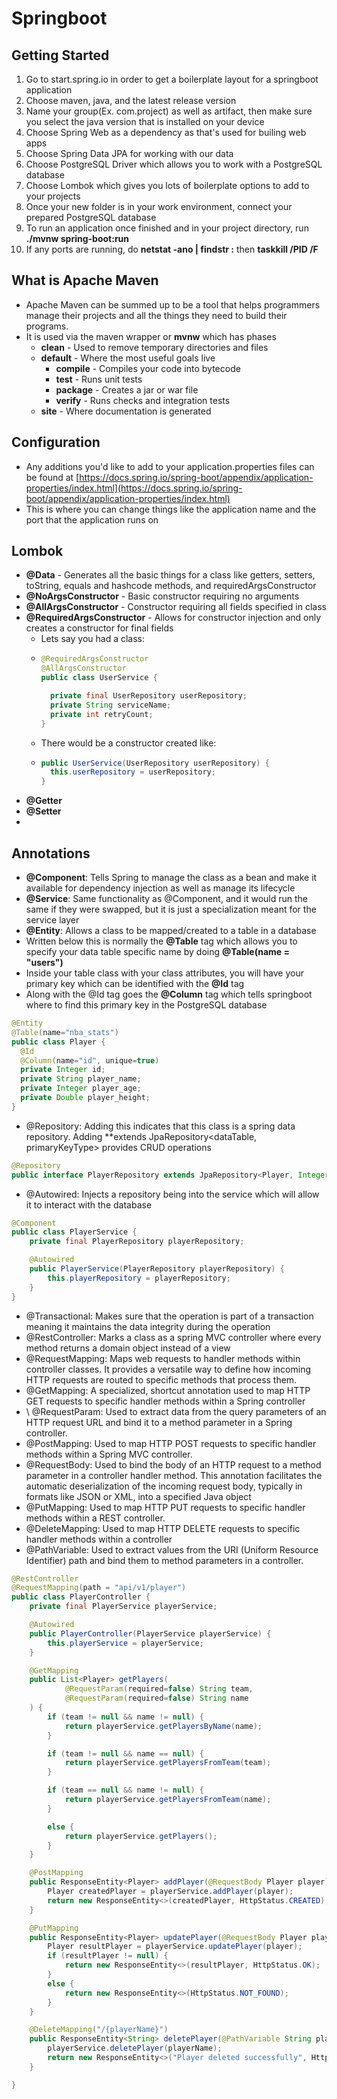 # Springboot

## Getting Started

1. Go to start.spring.io in order to get a boilerplate layout for a springboot application
2. Choose maven, java, and the latest release version
3. Name your group(Ex. com.project) as well as artifact, then make sure you select the java version that is installed on your device
4. Choose Spring Web as a dependency as that's used for builing web apps
5. Choose Spring Data JPA for working with our data
6. Choose PostgreSQL Driver which allows you to work with a PostgreSQL database
7. Choose Lombok which gives you lots of boilerplate options to add to your projects
8. Once your new folder is in your work environment, connect your prepared PostgreSQL database
9. To run an application once finished and in your project directory, run **./mvnw spring-boot:run**
10. If any ports are running, do **netstat -ano | findstr :<port-number>** then **taskkill /PID <PID> /F**

## What is Apache Maven
- Apache Maven can be summed up to be a tool that helps programmers manage their projects and all the things they need to build their programs.
- It is used via the maven wrapper or **mvnw** which has phases
  - **clean** - Used to remove temporary directories and files
  - **default** - Where the most useful goals live
    - **compile** - Compiles your code into bytecode
    - **test** - Runs unit tests
    - **package** - Creates a jar or war file
    - **verify** - Runs checks and integration tests
  - **site** - Where documentation is generated

## Configuration
- Any additions you'd like to add to your application.properties files can be found at [https://docs.spring.io/spring-boot/appendix/application-properties/index.html](https://docs.spring.io/spring-boot/appendix/application-properties/index.html)
- This is where you can change things like the application name and the port that the application runs on

## Lombok

- **@Data** - Generates all the basic things for a class like getters, setters, toString, equals and hashcode methods, and requiredArgsConstructor
- **@NoArgsConstructor** - Basic constructor requiring no arguments
- **@AllArgsConstructor** - Constructor requiring all fields specified in class
- **@RequiredArgsConstructor** - Allows for constructor injection and only creates a constructor for final fields
  - Lets say you had a class:
  - ```java
    @RequiredArgsConstructor
    @AllArgsConstructor
    public class UserService {

      private final UserRepository userRepository;
      private String serviceName;
      private int retryCount;
    }
    ```
  - There would be a constructor created like:
  - ```java
    public UserService(UserRepository userRepository) {
      this.userRepository = userRepository;
    }
    ```
- **@Getter**
- **@Setter**
- 


## Annotations

- **@Component**: Tells Spring to manage the class as a bean and make it available for dependency injection as well as manage its lifecycle
- **@Service**: Same functionality as @Component, and it would run the same if they were swapped, but it is just a specialization meant for the service layer
- **@Entity**: Allows a class to be mapped/created to a table in a database
- Written below this is normally the **@Table** tag which allows you to specify your data table specific name by doing **@Table(name = "users")**
- Inside your table class with your class attributes, you will have your primary key which can be identified with the **@Id** tag
- Along with the @Id tag goes the **@Column** tag which tells springboot where to find this primary key in the PostgreSQL database
```java
@Entity
@Table(name="nba_stats")
public class Player {
  @Id
  @Column(name="id", unique=true)
  private Integer id;
  private String player_name;
  private Integer player_age;
  private Double player_height;
}
```

- \@Repository: Adding this indicates that this class is a spring data repository. Adding **extends JpaRepository<dataTable, primaryKeyType> provides CRUD operations
```java
@Repository
public interface PlayerRepository extends JpaRepository<Player, Integer> {}
```

- \@Autowired: Injects a repository being into the service which will allow it to interact with the database
```java
@Component
public class PlayerService {
    private final PlayerRepository playerRepository;

    @Autowired
    public PlayerService(PlayerRepository playerRepository) {
        this.playerRepository = playerRepository;
    }
}
```

- \@Transactional: Makes sure that the operation is part of a transaction meaning it maintains the data integrity during the operation
- \@RestController: Marks a class as a spring MVC controller where every method returns a domain object instead of a view
- \@RequestMapping: Maps web requests to handler methods within controller classes. It provides a versatile way to define how incoming HTTP requests are routed to specific methods that process them.
- \@GetMapping: A specialized, shortcut annotation used to map HTTP GET requests to specific handler methods within a Spring controller
- \ @RequestParam: Used to extract data from the query parameters of an HTTP request URL and bind it to a method parameter in a Spring controller.
- \@PostMapping: Used to map HTTP POST requests to specific handler methods within a Spring MVC controller.
- \@RequestBody: Used to bind the body of an HTTP request to a method parameter in a controller handler method. This annotation facilitates the automatic deserialization of the incoming request body, typically in formats like JSON or XML, into a specified Java object
- \@PutMapping: Used to map HTTP PUT requests to specific handler methods within a REST controller.
- \@DeleteMapping: Used to map HTTP DELETE requests to specific handler methods within a controller
- \@PathVariable: Used to extract values from the URI (Uniform Resource Identifier) path and bind them to method parameters in a controller.

```java
@RestController
@RequestMapping(path = "api/v1/player")
public class PlayerController {
    private final PlayerService playerService;

    @Autowired
    public PlayerController(PlayerService playerService) {
        this.playerService = playerService;
    }

    @GetMapping
    public List<Player> getPlayers(
            @RequestParam(required=false) String team,
            @RequestParam(required=false) String name
    ) {
        if (team != null && name != null) {
            return playerService.getPlayersByName(name);
        }

        if (team != null && name == null) {
            return playerService.getPlayersFromTeam(team);
        }

        if (team == null && name != null) {
            return playerService.getPlayersFromTeam(name);
        }

        else {
            return playerService.getPlayers();
        }
    }

    @PostMapping
    public ResponseEntity<Player> addPlayer(@RequestBody Player player) {
        Player createdPlayer = playerService.addPlayer(player);
        return new ResponseEntity<>(createdPlayer, HttpStatus.CREATED);
    }

    @PutMapping
    public ResponseEntity<Player> updatePlayer(@RequestBody Player player) {
        Player resultPlayer = playerService.updatePlayer(player);
        if (resultPlayer != null) {
            return new ResponseEntity<>(resultPlayer, HttpStatus.OK);
        }
        else {
            return new ResponseEntity<>(HttpStatus.NOT_FOUND);
        }
    }

    @DeleteMapping("/{playerName}")
    public ResponseEntity<String> deletePlayer(@PathVariable String playerName) {
        playerService.deletePlayer(playerName);
        return new ResponseEntity<>("Player deleted successfully", HttpStatus.OK);
    }

}
```



